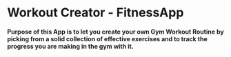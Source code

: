 # Workout Creator - FitnessApp

**Purpose of this App is to let you create your own Gym Workout Routine by picking from a solid collection of effective exercises and to track the progress you are making in the gym with it.**
